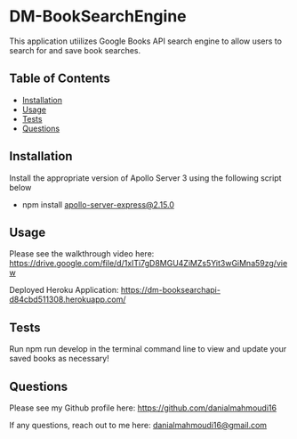 # DM-BookSearchEngine

This application utiilizes Google Books API search engine to allow users to search for and save book searches.

## Table of Contents

- [Installation](#installation)
- [Usage](#usage)
- [Tests](#test)
- [Questions](#questions)

## Installation

Install the appropriate version of Apollo Server 3 using the following script below
- npm install apollo-server-express@2.15.0

## Usage

Please see the walkthrough video here: https://drive.google.com/file/d/1xITi7gD8MGU4ZiMZs5Yit3wGiMna59zg/view

Deployed Heroku Application: https://dm-booksearchapi-d84cbd511308.herokuapp.com/

## Tests

Run npm run develop in the terminal command line to view and update your saved books as necessary!

## Questions

Please see my Github profile here: https://github.com/danialmahmoudi16

If any questions, reach out to me here: danialmahmoudi16@gmail.com
